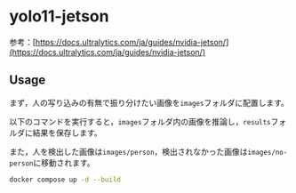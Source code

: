 # yolo11-jetson

参考：[https://docs.ultralytics.com/ja/guides/nvidia-jetson/](https://docs.ultralytics.com/ja/guides/nvidia-jetson/)

## Usage

まず，人の写り込みの有無で振り分けたい画像を`images`フォルダに配置します。

以下のコマンドを実行すると，`images`フォルダ内の画像を推論し，`results`フォルダに結果を保存します。

また，人を検出した画像は`images/person`，検出されなかった画像は`images/no-person`に移動されます。

```bash
docker compose up -d --build
```
